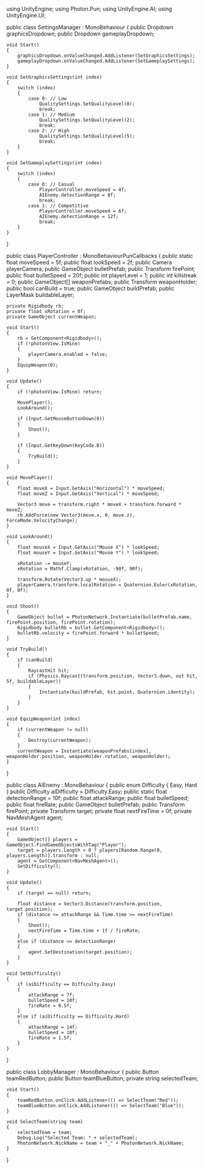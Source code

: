 using UnityEngine;
using Photon.Pun;
using UnityEngine.AI;
using UnityEngine.UI;

public class SettingsManager : MonoBehaviour
{
    public Dropdown graphicsDropdown;
    public Dropdown gameplayDropdown;

    void Start()
    {
        graphicsDropdown.onValueChanged.AddListener(SetGraphicsSettings);
        gameplayDropdown.onValueChanged.AddListener(SetGameplaySettings);
    }

    void SetGraphicsSettings(int index)
    {
        switch (index)
        {
            case 0: // Low
                QualitySettings.SetQualityLevel(0);
                break;
            case 1: // Medium
                QualitySettings.SetQualityLevel(2);
                break;
            case 2: // High
                QualitySettings.SetQualityLevel(5);
                break;
        }
    }

    void SetGameplaySettings(int index)
    {
        switch (index)
        {
            case 0: // Casual
                PlayerController.moveSpeed = 4f;
                AIEnemy.detectionRange = 8f;
                break;
            case 1: // Competitive
                PlayerController.moveSpeed = 6f;
                AIEnemy.detectionRange = 12f;
                break;
        }
    }
}

public class PlayerController : MonoBehaviourPunCallbacks
{
    public static float moveSpeed = 5f;
    public float lookSpeed = 2f;
    public Camera playerCamera;
    public GameObject bulletPrefab;
    public Transform firePoint;
    public float bulletSpeed = 20f;
    public int playerLevel = 1;
    public int killstreak = 0;
    public GameObject[] weaponPrefabs;
    public Transform weaponHolder;
    public bool canBuild = true;
    public GameObject buildPrefab;
    public LayerMask buildableLayer;

    private Rigidbody rb;
    private float xRotation = 0f;
    private GameObject currentWeapon;

    void Start()
    {
        rb = GetComponent<Rigidbody>();
        if (!photonView.IsMine)
        {
            playerCamera.enabled = false;
        }
        EquipWeapon(0);
    }

    void Update()
    {
        if (!photonView.IsMine) return;
        
        MovePlayer();
        LookAround();
        
        if (Input.GetMouseButtonDown(0))
        {
            Shoot();
        }

        if (Input.GetKeyDown(KeyCode.B))
        {
            TryBuild();
        }
    }

    void MovePlayer()
    {
        float moveX = Input.GetAxis("Horizontal") * moveSpeed;
        float moveZ = Input.GetAxis("Vertical") * moveSpeed;
        
        Vector3 move = transform.right * moveX + transform.forward * moveZ;
        rb.AddForce(new Vector3(move.x, 0, move.z), ForceMode.VelocityChange);
    }

    void LookAround()
    {
        float mouseX = Input.GetAxis("Mouse X") * lookSpeed;
        float mouseY = Input.GetAxis("Mouse Y") * lookSpeed;
        
        xRotation -= mouseY;
        xRotation = Mathf.Clamp(xRotation, -90f, 90f);
        
        transform.Rotate(Vector3.up * mouseX);
        playerCamera.transform.localRotation = Quaternion.Euler(xRotation, 0f, 0f);
    }

    void Shoot()
    {
        GameObject bullet = PhotonNetwork.Instantiate(bulletPrefab.name, firePoint.position, firePoint.rotation);
        Rigidbody bulletRb = bullet.GetComponent<Rigidbody>();
        bulletRb.velocity = firePoint.forward * bulletSpeed;
    }

    void TryBuild()
    {
        if (canBuild)
        {
            RaycastHit hit;
            if (Physics.Raycast(transform.position, Vector3.down, out hit, 5f, buildableLayer))
            {
                Instantiate(buildPrefab, hit.point, Quaternion.identity);
            }
        }
    }

    void EquipWeapon(int index)
    {
        if (currentWeapon != null)
        {
            Destroy(currentWeapon);
        }
        currentWeapon = Instantiate(weaponPrefabs[index], weaponHolder.position, weaponHolder.rotation, weaponHolder);
    }
}

public class AIEnemy : MonoBehaviour
{
    public enum Difficulty { Easy, Hard }
    public Difficulty aiDifficulty = Difficulty.Easy;
    public static float detectionRange = 10f;
    public float attackRange;
    public float bulletSpeed;
    public float fireRate;
    public GameObject bulletPrefab;
    public Transform firePoint;
    private Transform target;
    private float nextFireTime = 0f;
    private NavMeshAgent agent;

    void Start()
    {
        GameObject[] players = GameObject.FindGameObjectsWithTag("Player");
        target = players.Length > 0 ? players[Random.Range(0, players.Length)].transform : null;
        agent = GetComponent<NavMeshAgent>();
        SetDifficulty();
    }

    void Update()
    {
        if (target == null) return;

        float distance = Vector3.Distance(transform.position, target.position);
        if (distance <= attackRange && Time.time >= nextFireTime)
        {
            Shoot();
            nextFireTime = Time.time + 1f / fireRate;
        }
        else if (distance <= detectionRange)
        {
            agent.SetDestination(target.position);
        }
    }

    void SetDifficulty()
    {
        if (aiDifficulty == Difficulty.Easy)
        {
            attackRange = 7f;
            bulletSpeed = 10f;
            fireRate = 0.5f;
        }
        else if (aiDifficulty == Difficulty.Hard)
        {
            attackRange = 14f;
            bulletSpeed = 18f;
            fireRate = 1.5f;
        }
    }
}

public class LobbyManager : MonoBehaviour
{
    public Button teamRedButton;
    public Button teamBlueButton;
    private string selectedTeam;

    void Start()
    {
        teamRedButton.onClick.AddListener(() => SelectTeam("Red"));
        teamBlueButton.onClick.AddListener(() => SelectTeam("Blue"));
    }

    void SelectTeam(string team)
    {
        selectedTeam = team;
        Debug.Log("Selected Team: " + selectedTeam);
        PhotonNetwork.NickName = team + "_" + PhotonNetwork.NickName;
    }
}
